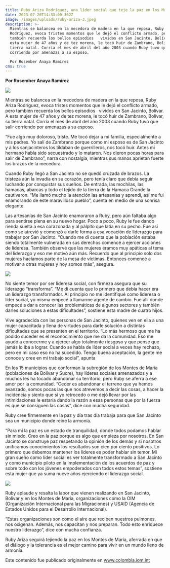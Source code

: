 ```yaml
---
title: Ruby Ariza Rodríguez, una líder social que teje la paz en los Montes de María
date: 2023-07-26T14:33:00.362Z
image: /images/uploads/ruby-ariza-3.jpeg
description: >-
  Mientras se balancea en la mecedora de madera en la que reposa, Ruby Ariza
  Rodríguez, evoca tristes momentos que le dejó el conflicto armado, pero
  también recuerda los bellos episodios   vividos en San Jacinto, Bolívar. A
  esta mujer de 47 años y de tez morena, le tocó huir de Zambrano, Bolívar, su
  tierra natal. Corría el mes de abril del año 2003 cuando Ruby tuvo que salir
  corriendo por amenazas a su esposo.

  Por Rosember Anaya Ramírez
cms: true
---
```

**Por Rosember Anaya Ramírez**

![](/images/uploads/ruby-ariza-3.jpeg)

Mientras se balancea en la mecedora de madera en la que reposa, Ruby Ariza Rodríguez, evoca tristes momentos que le dejó el conflicto armado, pero también recuerda los bellos episodios   vividos en San Jacinto, Bolívar. A esta mujer de 47 años y de tez morena, le tocó huir de Zambrano, Bolívar, su tierra natal. Corría el mes de abril del año 2003 cuando Ruby tuvo que salir corriendo por amenazas a su esposo.

“Fue algo muy doloroso, triste. Me tocó dejar a mi familia, especialmente a mis padres. Yo salí de Zambrano porque como mi esposo es de San Jacinto y a los sanjacinteros los tildaban de guerrilleros, nos tocó huir. Antes mi hermano había sido secuestrado y lo mataron. Nos dieron pocas horas para salir de Zambrano”, narra con nostalgia, mientras sus manos aprietan fuerte los brazos de la mecedora.

Cuando Ruby llegó a San Jacinto no se quedó cruzada de brazos. La tristeza aún la invadía en su corazón, pero tenía claro que debía seguir luchando por conquistar sus sueños. De entrada, las mochilas, las hamacas, abarcas y todo el tejido de la tierra de la Hamaca Grande la cautivaron. “Me llamó mucho la atención las artesanías y aprendí, así me fui enamorando de este maravilloso pueblo”, cuenta en medio de una sonrisa elegante.

Las artesanías de San Jacinto enamoraron a Ruby, pero aún faltaba algo para sentirse plena en su nuevo hogar. Poco a poco, Ruby le fue dando rienda suelta a esa corazonada y al pálpito que latía en su pecho. Fue así como se atrevió y comenzó a darle forma a esa vocación de liderazgo para trabajar por San Jacinto. “Cuando me di cuenta que la población estaba siendo totalmente vulnerada en sus derechos comencé a ejercer acciones de lideresa. También observé que las mujeres éramos muy apáticas al tema del liderazgo y eso me motivó aún más. Recuerdo que al principio solo dos mujeres hacíamos parte de la mesa de víctimas. Entonces comencé a motivar a otras mujeres y hoy somos más”, asegura.

![](/images/uploads/ruby-ariza-2.jpeg)

No siente temor por ser lideresa social, con firmeza asegura que su liderazgo “transforma”. “Me di cuenta que lo primero que debía hacer era un liderazgo transformador. Al principio no me identifiqué como lideresa o líder social, yo misma empecé a llamarme agente de cambio. Fue allí donde empecé a dar a conocer las problemáticas de algunos sectores y también darles soluciones a estas dificultades”, sostiene esta madre de cuatro hijos.

Vive agradecida con las personas de San Jacinto, quienes ven en ella a una mujer capacitada y llena de virtudes para darle solución a distintas dificultades que se presenten en el territorio. “Lo más hermoso que me ha podido suceder es el reconocimiento que me da la comunidad. Eso me ayudó a conocerme y a ejercer algo totalmente riesgoso y que pensé que jamás lo iba a lograr. Cuando se habla de líder social a veces hay rechazo, pero en mi caso eso no ha sucedido. Tengo buena aceptación, la gente me conoce y cree en mi trabajo social”, apunta

En los 15 municipios que conforman la subregión de los Montes de María (poblaciones de Bolívar y Sucre), hay líderes sociales amenazados y a muchos les ha tocado abandonar su territorio, pero Ruby se aferra a ese amor por la comunidad. “Ceder es abandonar el terreno que ya hemos avanzado, somos pocas las que nos atrevemos a decir las cosas, a hacer la incidencia y siento que si yo retrocedo o me dejó llevar por las intimidaciones le estaría dando la razón a esas personas que por la fuerza es que se consiguen las cosas”, dice con mucha seguridad.

Ruby cree firmemente en la paz y día tras día trabaja para que San Jacinto sea un municipio donde reine la armonía.

“Para mí la paz es un estado de tranquilidad, donde todos podamos hablar sin miedo. Creo en la paz porque es algo que empieza por nosotros. En San Jacinto se construye paz respetando la opinión de los demás y si nosotros unificamos conocimientos los resultados son cien por ciento positivos. Lo primero que debemos mantener los líderes es poder hablar sin temor. Mi gran sueño como líder social es ver totalmente transformado a San Jacinto y como municipio piloto en la implementación de los acuerdos de paz y sobre todo con los jóvenes empoderados con todos estos temas”, sostiene esta mujer que ya suma nueve años ejerciendo el liderazgo social.

![](/images/uploads/ruby-ariza-1.jpeg)

Ruby aplaude y resalta la labor que vienen realizando en San Jacinto, Bolívar y en los Montes de María, organizaciones como la OIM (Organización Internacional para las Migraciones) y USAID (Agencia de Estados Unidos para el Desarrollo Internacional).

“Estas organizaciones son como el aire que reciben nuestros pulmones, nos oxigenan. Además, nos capacitan y nos preparan. Todo esto enriquece nuestro liderazgo”, dice con mucha confianza.

Ruby Ariza seguirá tejiendo la paz en los Montes de María, aferrada en que el diálogo y la tolerancia es el mejor camino para vivir en un mundo lleno de armonía.

Este contenido fue publicado originalmente en www.colombia.iom.int